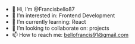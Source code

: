 - 👋 Hi, I’m @Francisbello87
- 👀 I’m interested in: Frontend Development
- 🌱 I’m currently learning: React 
- 💞️ I’m looking to collaborate on: projects
- 📫 How to reach me: bellofrancis91@gmail.com

<!---
Francisbello87/Francisbello87 is a ✨ special ✨ repository because its `README.md` (this file) appears on your GitHub profile.
You can click the Preview link to take a look at your changes.
--->
